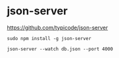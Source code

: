 # json-server
https://github.com/typicode/json-server

````
sudo npm install -g json-server
````
````
json-server --watch db.json --port 4000
````